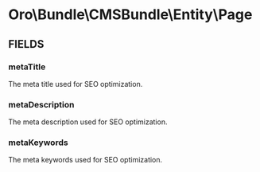# Oro\Bundle\CMSBundle\Entity\Page

## FIELDS

### metaTitle

The meta title used for SEO optimization.

### metaDescription

The meta description used for SEO optimization.

### metaKeywords

The meta keywords used for SEO optimization.
